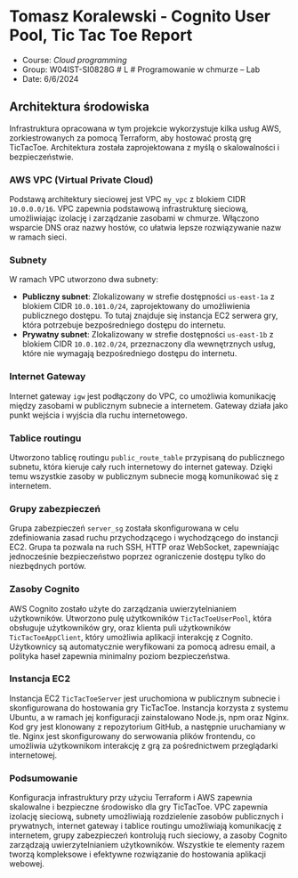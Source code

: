 # Tomasz Koralewski - Cognito User Pool, Tic Tac Toe Report

- Course: *Cloud programming*
- Group: W04IST-SI0828G # L # Programowanie w chmurze – Lab
- Date: 6/6/2024

## Architektura środowiska

Infrastruktura opracowana w tym projekcie wykorzystuje kilka usług AWS, zorkiestrowanych za pomocą Terraform, aby hostować prostą grę TicTacToe. Architektura została zaprojektowana z myślą o skalowalności i bezpieczeństwie.

### AWS VPC (Virtual Private Cloud)

Podstawą architektury sieciowej jest VPC `my_vpc` z blokiem CIDR `10.0.0.0/16`. VPC zapewnia podstawową infrastrukturę sieciową, umożliwiając izolację i zarządzanie zasobami w chmurze. Włączono wsparcie DNS oraz nazwy hostów, co ułatwia lepsze rozwiązywanie nazw w ramach sieci.

### Subnety

W ramach VPC utworzono dwa subnety:
- **Publiczny subnet**: Zlokalizowany w strefie dostępności `us-east-1a` z blokiem CIDR `10.0.101.0/24`, zaprojektowany do umożliwienia publicznego dostępu. To tutaj znajduje się instancja EC2 serwera gry, która potrzebuje bezpośredniego dostępu do internetu.
- **Prywatny subnet**: Zlokalizowany w strefie dostępności `us-east-1b` z blokiem CIDR `10.0.102.0/24`, przeznaczony dla wewnętrznych usług, które nie wymagają bezpośredniego dostępu do internetu. 

### Internet Gateway

Internet gateway `igw` jest podłączony do VPC, co umożliwia komunikację między zasobami w publicznym subnecie a internetem. Gateway działa jako punkt wejścia i wyjścia dla ruchu internetowego.

### Tablice routingu

Utworzono tablicę routingu `public_route_table` przypisaną do publicznego subnetu, która kieruje cały ruch internetowy do internet gateway. Dzięki temu wszystkie zasoby w publicznym subnecie mogą komunikować się z internetem.

### Grupy zabezpieczeń

Grupa zabezpieczeń `server_sg` została skonfigurowana w celu zdefiniowania zasad ruchu przychodzącego i wychodzącego do instancji EC2. Grupa ta pozwala na ruch SSH, HTTP oraz WebSocket, zapewniając jednocześnie bezpieczeństwo poprzez ograniczenie dostępu tylko do niezbędnych portów.

### Zasoby Cognito

AWS Cognito zostało użyte do zarządzania uwierzytelnianiem użytkowników. Utworzono pulę użytkowników `TicTacToeUserPool`, która obsługuje użytkowników gry, oraz klienta puli użytkowników `TicTacToeAppClient`, który umożliwia aplikacji interakcję z Cognito. Użytkownicy są automatycznie weryfikowani za pomocą adresu email, a polityka haseł zapewnia minimalny poziom bezpieczeństwa.

### Instancja EC2

Instancja EC2 `TicTacToeServer` jest uruchomiona w publicznym subnecie i skonfigurowana do hostowania gry TicTacToe. Instancja korzysta z systemu Ubuntu, a w ramach jej konfiguracji zainstalowano Node.js, npm oraz Nginx. Kod gry jest klonowany z repozytorium GitHub, a następnie uruchamiany w tle. Nginx jest skonfigurowany do serwowania plików frontendu, co umożliwia użytkownikom interakcję z grą za pośrednictwem przeglądarki internetowej.

### Podsumowanie

Konfiguracja infrastruktury przy użyciu Terraform i AWS zapewnia skalowalne i bezpieczne środowisko dla gry TicTacToe. VPC zapewnia izolację sieciową, subnety umożliwiają rozdzielenie zasobów publicznych i prywatnych, internet gateway i tablice routingu umożliwiają komunikację z internetem, grupy zabezpieczeń kontrolują ruch sieciowy, a zasoby Cognito zarządzają uwierzytelnianiem użytkowników. Wszystkie te elementy razem tworzą kompleksowe i efektywne rozwiązanie do hostowania aplikacji webowej.
